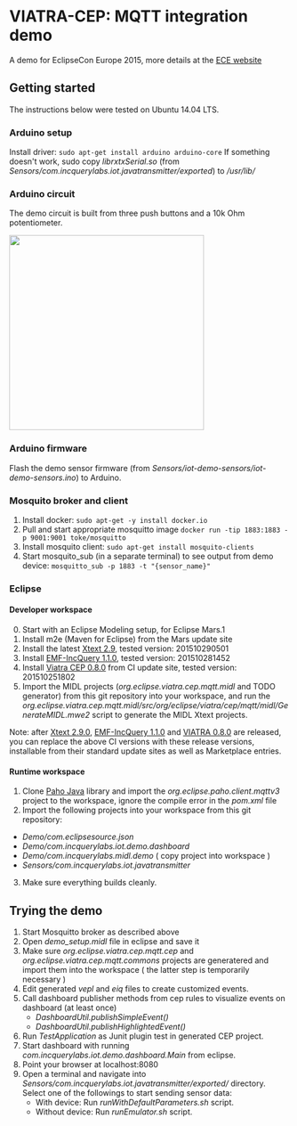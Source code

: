 # VIATRA-CEP: MQTT integration demo

A demo for EclipseCon Europe 2015, more details at the [ECE website](https://www.eclipsecon.org/europe2015/session/iot-supercharged-complex-event-processing-mqtt-eclipse-technologies)

## Getting started

The instructions below were tested on Ubuntu 14.04 LTS.

### Arduino setup
Install driver: `sudo apt-get install arduino arduino-core`
If something doesn't work, sudo copy _librxtxSerial.so_ (from _Sensors/com.incquerylabs.iot.javatransmitter/exported_) to _/usr/lib/_

### Arduino circuit
The demo circuit is built from three push buttons and a 10k Ohm potentiometer.
<p><img src="https://raw.github.com/IncQueryLabs/viatra-cep-mqtt/master/Sensors/iot-demo-sensors/circuit-diagram.png" width="350"></p>

### Arduino firmware
Flash the demo sensor firmware (from _Sensors/iot-demo-sensors/iot-demo-sensors.ino_) to Arduino.

### Mosquito broker and client

1. Install docker: `sudo apt-get -y install docker.io`
2. Pull and start appropriate mosquitto image `docker run -tip 1883:1883 -p 9001:9001 toke/mosquitto`
3. Install mosquito client: `sudo apt-get install mosquito-clients`
4. Start mosquito_sub (in a separate terminal) to see output from demo device: `mosquitto_sub -p 1883 -t "{sensor_name}"`

### Eclipse

#### Developer workspace

0. Start with an Eclipse Modeling setup, for Eclipse Mars.1
1. Install m2e (Maven for Eclipse) from the Mars update site
2. Install the latest [Xtext 2.9](http://download.eclipse.org/modeling/tmf/xtext/updates/composite/latest/), tested version: 201510290501
3. Install [EMF-IncQuery 1.1.0](https://hudson.eclipse.org/incquery/job/incquery-master/lastSuccessfulBuild/artifact/update-site/), tested version: 201510281452
4. Install [Viatra CEP 0.8.0](https://hudson.eclipse.org/viatra/job/viatra-master/lastSuccessfulBuild/artifact/releng/org.eclipse.viatra.update/target/repository/) from CI update site, tested version: 201510251802
5. Import the MIDL projects (_org.eclipse.viatra.cep.mqtt.midl_ and TODO generator) from this git repository into your workspace, and run the _org.eclipse.viatra.cep.mqtt.midl/src/org/eclipse/viatra/cep/mqtt/midl/GenerateMIDL.mwe2_ script to generate the MIDL Xtext projects.

Note: after [Xtext 2.9.0](https://projects.eclipse.org/projects/modeling.tmf.xtext/releases/2.9.0), [EMF-IncQuery 1.1.0](https://projects.eclipse.org/projects/modeling.incquery/releases/1.1.0) and [VIATRA 0.8.0](https://projects.eclipse.org/projects/modeling.viatra/releases/0.8.0) are released, you can replace the above CI versions with these release versions, installable from their standard update sites as well as Marketplace entries.

#### Runtime workspace

1. Clone [Paho Java](http://git.eclipse.org/gitroot/paho/org.eclipse.paho.mqtt.java.git) library and import the _org.eclipse.paho.client.mqttv3_ project to the workspace, ignore the compile error in the _pom.xml_ file
2. Import the following projects into your workspace from this git repository: 
  * _Demo/com.eclipsesource.json_
  * _Demo/com.incquerylabs.iot.demo.dashboard_
  * _Demo/com.incquerylabs.midl.demo_ ( copy project into workspace )
  * _Sensors/com.incquerylabs.iot.javatransmitter_
3. Make sure everything builds cleanly.

## Trying the demo

1. Start Mosquitto broker as described above
2. Open _demo_setup.midl_ file in eclipse and save it
3. Make sure _org.eclipse.viatra.cep.mqtt.cep_ and _org.eclipse.viatra.cep.mqtt.commons_ projects are generatered and import them into the workspace ( the latter step is temporarily necessary )
4. Edit generated _vepl_ and _eiq_ files to create customized events.
5. Call dashboard publisher methods from cep rules to visualize events on dashboard (at least once)
   * _DashboardUtil.publishSimpleEvent(<message>)_
   * _DashboardUtil.publishHighlightedEvent(<message>)_
6. Run _TestApplication_ as Junit plugin test in generated CEP project.  
7. Start dashboard with running _com.incquerylabs.iot.demo.dashboard.Main_ from eclipse.
8. Point your browser at localhost:8080
9. Open a terminal and navigate into _Sensors/com.incquerylabs.iot.javatransmitter/exported/_ directory. Select one of the followings to start sending sensor data:
   * With device: Run _runWithDefaultParameters.sh_ script.
   * Without device: Run _runEmulator.sh_ script.

